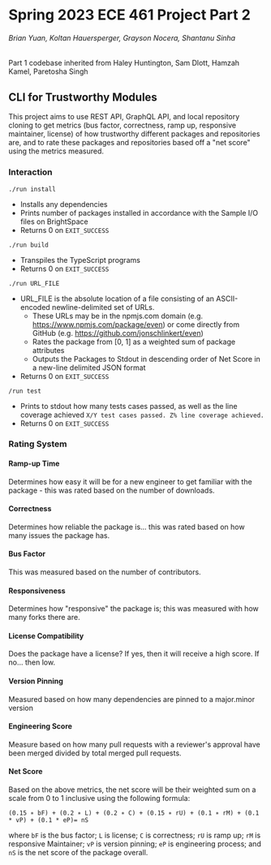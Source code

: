 # Spring 2023 ECE 461 Project Part 2
###### Brian Yuan, Koltan Hauersperger, Grayson Nocera, Shantanu Sinha
Part 1 codebase inherited from Haley Huntington, Sam Dlott, Hamzah Kamel, Paretosha Singh
## CLI for Trustworthy Modules
This project aims to use REST API, GraphQL API, and local repository cloning to get metrics (bus factor, correctness, ramp up, responsive maintainer, license) of how trustworthy different packages and repositories are, and to rate these packages and repositories based off a "net score" using the metrics measured.

### Interaction

```./run install```
- Installs any dependencies
- Prints number of packages installed in accordance with the Sample I/O files on BrightSpace
- Returns 0 on `EXIT_SUCCESS`

```./run build ```
- Transpiles the TypeScript programs
- Returns 0 on `EXIT_SUCCESS`

```./run URL_FILE```
- URL_FILE is the absolute location of a file consisting of an ASCII-encoded newline-delimited set of URLs.
    - These URLs may be in the npmjs.com domain (e.g. https://www.npmjs.com/package/even) or come directly from GitHub (e.g. https://github.com/jonschlinkert/even)
    - Rates the package from [0, 1] as a weighted sum of package attributes
    - Outputs the Packages to Stdout in descending order of Net Score in a new-line delimited JSON format
- Returns 0 on `EXIT_SUCCESS`

```/run test```
- Prints to stdout how many tests cases passed, as well as the line coverage achieved
 `X/Y test cases passed. Z% line coverage achieved.`
- Returns 0 on `EXIT_SUCCESS`

### Rating System
#### Ramp-up Time
Determines how easy it will be for a new engineer to get familiar with the package - this was rated based on the number of downloads.
#### Correctness
Determines how reliable the package is... this was rated based on how many issues the package has. 
#### Bus Factor
This was measured based on the number of contributors.
#### Responsiveness
Determines how "responsive" the package is; this was measured with how many forks there are.
#### License Compatibility
Does the package have a license? If yes, then it will receive a high score. If no... then low. 
#### Version Pinning 
Measured based on how many dependencies are pinned to a major.minor version 
#### Engineering Score
Measure based on how many pull requests with a reviewer's approval have been merged divided by total merged pull requests.
#### Net Score
Based on the above metrics, the net score will be their weighted sum on a scale from 0 to 1 inclusive using the following formula:  
  
```(0.15 ∗ bF) + (0.2 ∗ L) + (0.2 ∗ C) + (0.15 ∗ rU) + (0.1 ∗ rM) + (0.1 * vP) + (0.1 * eP)= nS```  
  
where ```bF``` is the bus factor; ```L``` is license; ```C``` is correctness; ```rU``` is ramp up; ```rM``` is responsive Maintainer; ```vP``` is version pinning; ```eP``` is engineering process;  and ```nS``` is the net score of the package overall.
